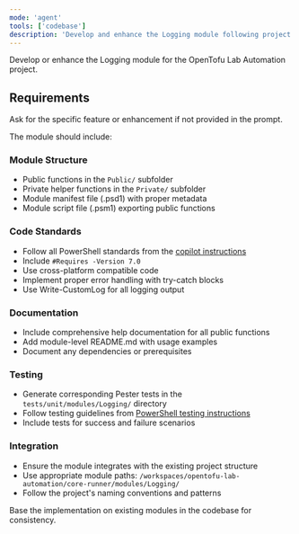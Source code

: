 ```yaml
---
mode: 'agent'
tools: ['codebase']
description: 'Develop and enhance the Logging module following project standards'
---
```


Develop or enhance the Logging module for the OpenTofu Lab Automation project.

## Requirements
Ask for the specific feature or enhancement if not provided in the prompt.

The module should include:

### Module Structure
- Public functions in the `Public/` subfolder
- Private helper functions in the `Private/` subfolder
- Module manifest file (.psd1) with proper metadata
- Module script file (.psm1) exporting public functions

### Code Standards
- Follow all PowerShell standards from the [copilot instructions](../.github/copilot-instructions.md)
- Include `#Requires -Version 7.0`
- Use cross-platform compatible code
- Implement proper error handling with try-catch blocks
- Use Write-CustomLog for all logging output

### Documentation
- Include comprehensive help documentation for all public functions
- Add module-level README.md with usage examples
- Document any dependencies or prerequisites

### Testing
- Generate corresponding Pester tests in the `tests/unit/modules/Logging/` directory
- Follow testing guidelines from [PowerShell testing instructions](../instructions/powershell-testing.instructions.md)
- Include tests for success and failure scenarios

### Integration
- Ensure the module integrates with the existing project structure
- Use appropriate module paths: `/workspaces/opentofu-lab-automation/core-runner/modules/Logging/`
- Follow the project's naming conventions and patterns

Base the implementation on existing modules in the codebase for consistency.

